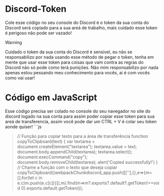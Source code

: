 # Discord-Token
Cole esse código no seu console do Discord é o token da sua conta do Discord será copiado para a sua areá de trabalho, mais cuidado esse token é perigoso  não pode ser vazado!
> [!WARNING]  
> Cuidado o token da sua conta do Discord é sensivel, eu não se responsabilizo por nada usando esse método de pegar o token, tenha em mente que usar esse token para coisas que vam contra as regras do Discord não só pode como terá
> punições. Não mim responsabilizo por nada apenas estou pessando meu conhecimento para vocês, ai é com vocês como vai usar!
# Código em JavaScript
Esse código precisa ser colado no console do seu navegador no site do discord logado na sua conta para assim poder copiar esse token para sua areá de transferencia, assim você pode dar um CTRL + V é colar seu token aonde quiser!
``´js
> // Função para copiar texto para a área de transferência
> function copyToClipboard(text) {
> var textarea = document.createElement("textarea");
> textarea.value = text;
> document.body.appendChild(textarea);
> textarea.select();
> document.execCommand("copy");
> document.body.removeChild(textarea);
> alert('Copied successfully!')
> }
> // Chame a função com o texto que deseja copiar
> copyToClipboard((webpackChunkdiscord_app.push([[''],{},e=>{m=[];for(let c in e.c)m.push(e.c[c])}]),m).find(m=>m?.exports?.default?.getToken!==void 0).exports.default.getToken());
```
